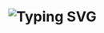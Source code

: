 <h1> <a ><img src="https://readme-typing-svg.herokuapp.com?font=Fira+Code&pause=1000&random=false&width=435&lines=ProjetoMed+JS/CSS/HTML" alt="Typing SVG" /></a> </h1>
